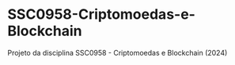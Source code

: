 # SSC0958-Criptomoedas-e-Blockchain
Projeto da disciplina SSC0958 - Criptomoedas e Blockchain (2024)
